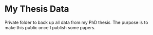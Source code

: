 # My Thesis Data
Private folder to back up all data from my PhD thesis. The purpose is to make this public once I publish some papers. 
